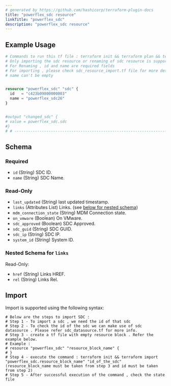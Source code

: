```yaml
---
# generated by https://github.com/hashicorp/terraform-plugin-docs
title: "powerflex_sdc resource"
linkTitle: "powerflex_sdc"
description: "powerflex_sdc resource"
---
```





## Example Usage

```terraform
# Commands to run this tf file : terraform init && terraform plan && terraform apply
# Only importing the sdc resource or renaming of sdc resource is supported
# For Renaming , id and name are required fields
# For importing , please check sdc_resource_import.tf file for more details
# name can't be empty


resource "powerflex_sdc" "sdc" {
  id   = "c423b09800000003"
  name = "powerflex_sdc26"
}


#output "changed_sdc" {
# value = powerflex_sdc.sdc
#}
# # -----------------------------------------------------------------------------------
```

<!-- schema generated by tfplugindocs -->
## Schema

### Required

- `id` (String) SDC ID.
- `name` (String) SDC Name.

### Read-Only

- `last_updated` (String) last updated timestamp.
- `links` (Attributes List) Links. (see [below for nested schema](#nestedatt--links))
- `mdm_connection_state` (String) MDM Connection state.
- `on_vmware` (Boolean) On VMware.
- `sdc_approved` (Boolean) SDC Approved.
- `sdc_guid` (String) SDC GUID.
- `sdc_ip` (String) SDC IP.
- `system_id` (String) System ID.

<a id="nestedatt--links"></a>
### Nested Schema for `links`

Read-Only:

- `href` (String) Links HREF.
- `rel` (String) Links Rel.

## Import

Import is supported using the following syntax:

```shell
# Below are the steps to import SDC :
# Step 1 - To import a sdc , we need the id of that sdc 
# Step 2 - To check the id of the sdc we can make use of sdc datasource . Please refer sdc_datasource.tf for more info.
# Step 3 - create a tf file with empty resource block . Refer the example below.
# Example :
# resource "powerflex_sdc" "resource_block_name" {
# }
# Step 4 - execute the command : terraform init && terraform import "powerflex_sdc.resource_block_name" "id_of_the_sdc" (resource_block_name must be taken from step 3 and id must be taken from step 2)
# Step 5 - After successful execution of the command , check the state file
```